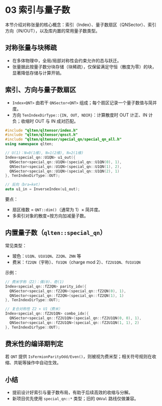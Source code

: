 # 03 索引与量子数

本节介绍对称张量的核心概念：索引（Index）、量子数扇区（QNSector）、索引方向（IN/OUT），以及库内置的常用量子数类型。

## 对称张量与块稀疏
- 在多体物理中，全局/局部对称性会约束允许的态与跃迁。
- 张量据此按量子数分块存储（块稀疏），仅保留满足守恒（散度为零）的块，显著降低存储与计算开销。

## 索引、方向与量子数扇区
- `Index<QNT>` 由若干 `QNSector<QNT>` 组成；每个扇区记录一个量子数值与简并度。
- 方向 `TenIndexDirType::{IN, OUT, NDIR}`：计算散度时 OUT 计正、IN 计负；收缩时 OUT 与 IN 成对匹配。

```cpp
#include "qlten/qltensor/index.h"
#include "qlten/qltensor/qnsct.h"
#include "qlten/qltensor/special_qn/special_qn_all.h"
using namespace qlten;

// U(1)：N=0(1维), N=1(2维), N=2(1维)
Index<special_qn::U1QN> u1_out({
  QNSector<special_qn::U1QN>(special_qn::U1QN(0), 1),
  QNSector<special_qn::U1QN>(special_qn::U1QN(1), 2),
  QNSector<special_qn::U1QN>(special_qn::U1QN(2), 1)
}, TenIndexDirType::OUT);

// 反向（bra↔ket）
auto u1_in = InverseIndex(u1_out);
```

要点：
- 扇区维数 = `QNT::dim()`（通常为 1）× 简并度。
- 多索引对象的散度=按方向加减量子数。

## 内置量子数（`qlten::special_qn`）
常见类型：
- 玻色：`U1QN`、`U1U1QN`、`Z2QN`、`ZNN` 等
- 费米：`fZ2QN`（宇称）、`fU1QN`（charge mod 2）、`fZ2U1QN`、`fU1U1QN`

示例：
```cpp
// 费米宇称（Z2）：偶(0)、奇(1)
Index<special_qn::fZ2QN> parity_idx({
  QNSector<special_qn::fZ2QN>(special_qn::fZ2QN(0), 1),
  QNSector<special_qn::fZ2QN>(special_qn::fZ2QN(1), 1)
}, TenIndexDirType::OUT);

// 复合对称性 Z2 × U1（费米）
Index<special_qn::fZ2U1QN> combo_idx({
  QNSector<special_qn::fZ2U1QN>(special_qn::fZ2U1QN(0, 0), 1),
  QNSector<special_qn::fZ2U1QN>(special_qn::fZ2U1QN(1, 1), 2)
}, TenIndexDirType::OUT);
```

## 费米性的编译期判定
若 `QNT` 提供 `IsFermionParityOdd/Even()`，则被视为费米型；相关符号规则在收缩、共轭等操作中自动生效。

## 小结
- 提前设计好索引与量子数布局，有助于后续高效的收缩与分解。
- 新项目优先使用 `special_qn::*` 类型；旧的 `QNVal` 路线仅做兼容。

